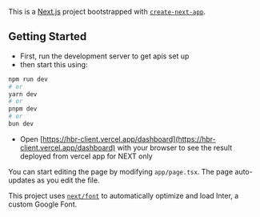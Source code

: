 This is a [Next.js](https://nextjs.org/) project bootstrapped with [`create-next-app`](https://github.com/vercel/next.js/tree/canary/packages/create-next-app).

## Getting Started

* First, run the development server to get apis set up
* then start this using:

```bash
npm run dev
# or
yarn dev
# or
pnpm dev
# or
bun dev
```

* Open [https://hbr-client.vercel.app/dashboard](https://hbr-client.vercel.app/dashboard) with your browser to see the result deployed from vercel app for NEXT only

You can start editing the page by modifying `app/page.tsx`. The page auto-updates as you edit the file.

This project uses [`next/font`](https://nextjs.org/docs/basic-features/font-optimization) to automatically optimize and load Inter, a custom Google Font.
